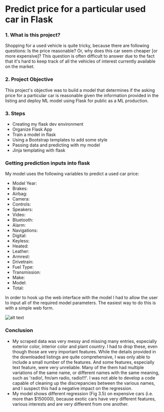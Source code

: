 # Predict price for a particular used car in Flask
### 1. What is this project?

Shopping for a used vehicle is quite tricky, because there are following questions: Is the price reasonable? Or, why does this car seem cheaper [or more expensive]? This question is often difficult to answer due to the fact that it's hard to keep track of all the vehicles of interest currently available on the market.

### 2. Project Objective

This project's objective was to build a model that determines if the asking price for a particular car is reasonable given the information provided in the listing and deploy ML model using Flask for public as a ML production. 

### 3. Steps

+ Creating my flask dev environment
+ Organize Flask App
+ Train a model in flask
+ Using a Bootstrap templates to add some style
+ Passing data and predicting with my model
+ Jinja templating with flask

### Getting prediction inputs into flask

My model uses the following variables to predict a used car price:
 
+ Model Year: 
+ Brakes: 
+ Airbag: 
+ Camera: 
+ Controls: 
+ Speakers: 
+ Video: 
+ Bluetooth: 
+ Alarm: 
+ Navigations: 
+ Digital: 
+ Keyless: 
+ Heated: 
+ Leather: 
+ Armrest: 
+ Drivetrain: 
+ Fuel Type: 
+ Transmission:
+ Make: 
+ Model: 
+ Total: 


In order to hook up the web interface with the model I had to allow the user to input all of the required model parameters. The easiest way to do this is with a simple web form.

![alt text](/image/input "Logo Title Text 1")


### Conclusion
+ My scraped data was very messy and missing many entries, especially exterior color, interior color and plant country. I had to drop these, even though those are very important features.  While the details provided in the downloaded listings are quite comprehensive, I was only able to include a small number of the features. And some features, especially text feature, were very unreliable. Many of the them had multiple variations of the same name, or different names with the same meaning, such as 'radio!, fm/am radio, radio!!!'. I was not able to develop a code capable of cleaning up the discrepancies between the various names, and I suspect this had a negative impact on the regression. 
+ My model shows different regression (Fig 3.5) on expensive cars (i.e. more than $150000), because exotic cars have very different features, various interests and are very different from one another. 
